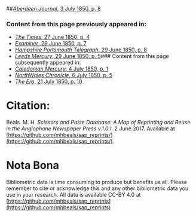 ##[*Aberdeen Journal*, 3 July 1850, p. 8](https://mhbeals.github.io/sap_html/Aberdeen-Journal/Aberdeen-Journal-3-July-1850-p-8)

### Content from this page previously appeared in:
+ [*The Times*, 27 June 1850, p. 4](https://mhbeals.github.io/sap_html/The-Times/The-Times-27-June-1850-p-4)
+ [*Examiner*, 29 June 1850, p. 7](https://mhbeals.github.io/sap_html/Examiner/Examiner-29-June-1850-p-7)
+ [*Hampshire Portsmouth Telegraph*, 29 June 1850, p. 8](https://mhbeals.github.io/sap_html/Hampshire-Portsmouth-Telegraph/Hampshire-Portsmouth-Telegraph-29-June-1850-p-8)
+ [*Leeds Mercury*, 29 June 1850, p. 5](https://mhbeals.github.io/sap_html/Leeds-Mercury/Leeds-Mercury-29-June-1850-p-5)### Content from this page subsequently appeared in:
+ [*Caledonian Mercury*, 4 July 1850, p. 1](https://mhbeals.github.io/sap_html/Caledonian-Mercury/Caledonian-Mercury-4-July-1850-p-1)
+ [*NorthWales Chronicle*, 6 July 1850, p. 5](https://mhbeals.github.io/sap_html/NorthWales-Chronicle/NorthWales-Chronicle-6-July-1850-p-5)
+ [*The Era*, 21 July 1850, p. 10](https://mhbeals.github.io/sap_html/The-Era/The-Era-21-July-1850-p-10)
                    
# Citation: 

Beals. M. H. *Scissors and Paste Database: A Map of Reprinting and Reuse in the Anglophone Newspaper Press v.1.0.1.* 2 June 2017. Available at [https://github.com/mhbeals/sap_reprints/](https://github.com/mhbeals/sap_reprints/). 
                    
# Nota Bona

Bibliometric data is time consuming to produce but benefits us all. Please remember to cite or acknowledge this and any other bibliometric data you use in your research. All data is available CC-BY 4.0 at [https://github.com/mhbeals/sap_reprints](https://github.com/mhbeals/sap_reprints)